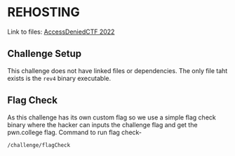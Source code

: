 # REHOSTING

Link to files: [AccessDeniedCTF 2022](https://github.com/sajjadium/ctf-archives/blob/main/ctfs/AccessDenied/2022/rev/Binary/rev4)

## Challenge Setup
This challenge does not have linked files or dependencies. The only file taht exists is the `rev4` binary executable.

## Flag Check
As this challenge has its own custom flag so we use a simple flag check binary where the hacker can inputs the challenge flag and get the pwn.college flag.
Command to run flag check-
```
/challenge/flagCheck
```